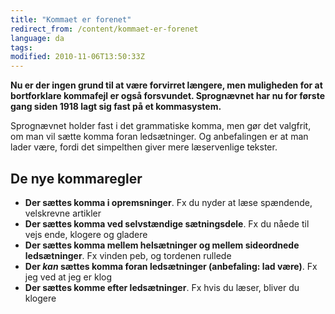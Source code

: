 ```yaml
---
title: "Kommaet er forenet"
redirect_from: /content/kommaet-er-forenet
language: da
tags:
modified: 2010-11-06T13:50:33Z
---
```


**Nu er der ingen grund til at være forvirret længere, men muligheden for at bortforklare kommafejl er også forsvundet. Sprognævnet har nu for første gang siden 1918 lagt sig fast på et kommasystem.**

Sprognævnet holder fast i det grammatiske komma, men gør det valgfrit, om man vil sætte komma foran ledsætninger. Og anbefalingen er at man lader være, fordi det simpelthen giver mere læservenlige tekster.

De nye kommaregler
------------------

- **Der sættes komma i opremsninger**. Fx du nyder at læse spændende, velskrevne artikler
- **Der sættes komma ved selvstændige sætningsdele**. Fx du nåede til vejs ende, klogere og gladere
- **Der sættes komma mellem helsætninger og mellem sideordnede ledsætninger**. Fx vinden peb, og tordenen rullede
- **Der _kan_ sættes komma foran ledsætninger (anbefaling: lad være)**. Fx jeg ved at jeg er klog
- **Der sættes komme efter ledsætninger**. Fx hvis du læser, bliver du klogere
